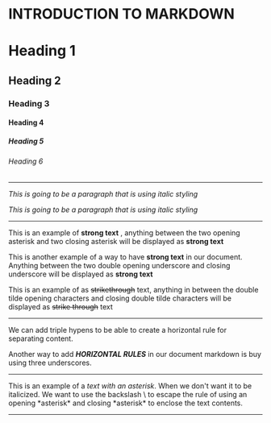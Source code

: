 # INTRODUCTION TO MARKDOWN

<!--HEADING-->

# Heading 1

## Heading 2

### Heading 3

#### Heading 4

##### Heading 5

###### Heading 6

---

<!--Italics-->

_This is going to be a paragraph that is using italic styling_

*This is going to be a paragraph that is using italic styling*

---

<!--Strong-->

This is an example of  **strong text** , anything between the two opening asterisk and two closing asterisk will be displayed as **strong text**

This is another example of a way to have __strong text__ in our document. Anything between the two double opening underscore and closing underscore will be displayed as __strong text__

<!--Strike Through-->

This is an example of as ~~strikethrough~~ text, anything in between the double tilde opening characters and closing double tilde characters will be displayed as ~~strike through~~ text

---

<!--Horizontal Rule-->


We can add triple hypens to be able to create a horizontal rule for separating content.

Another way to add ___HORIZONTAL RULES___ in our document markdown is buy using three underscores.
___

<!--Escape Character Rule using Backslash-->

This is an example of a *text with an asterisk*. When we don't want it to be italicized. We want to use the backslash \ to escape the rule of using an opening \*asterisk* and closing \*asterisk* to enclose the text contents.

---

